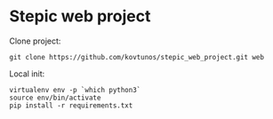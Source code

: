 # Stepic web project

Clone project:

    git clone https://github.com/kovtunos/stepic_web_project.git web

Local init:

    virtualenv env -p `which python3`
    source env/bin/activate
    pip install -r requirements.txt
